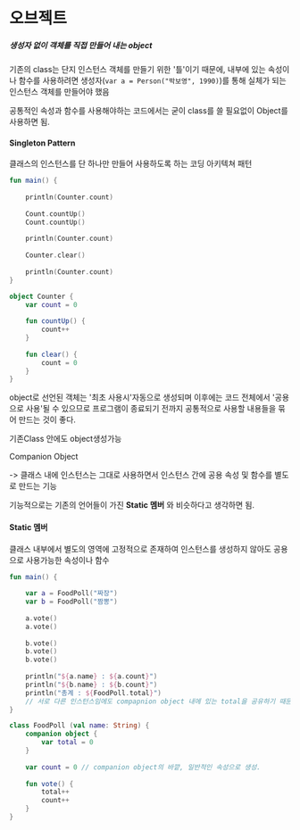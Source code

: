 # 오브젝트

##### 생성자 없이 객체를 직접 만들어 내는 object

기존의 class는 단지 인스턴스 객체를 만들기 위한 '틀'이기 때문에, 내부에 있는 속성이나 함수를 사용하려면 생성자(`var a = Person("박보영", 1990)`)를 통해 실체가 되는 인스턴스 객체를 만들어야 했음

공통적인 속성과 함수를 사용해야하는 코드에서는 굳이 class를 쓸 필요없이 Object를 사용하면 됨.



#### Singleton Pattern

클래스의 인스턴스를 단 하나만 만들어 사용하도록 하는 코딩 아키텍쳐 패턴

```kotlin
fun main() {
    
    println(Counter.count)
    
    Count.countUp()
    Count.countUp()
    
    println(Counter.count)
    
    Counter.clear()
    
    println(Counter.count)
}

object Counter {
    var count = 0
    
    fun countUp() {
        count++
    }
    
    fun clear() {
        count = 0
    }
}
```

object로 선언된 객체는 '최초 사용시'자동으로 생성되며 이후에는 코드 전체에서 '공용으로 사용'될 수 있으므로 프로그램이 종료되기 전까지 공통적으로 사용할 내용들을 묶어 만드는 것이 좋다.



기존Class 안에도 object생성가능

Companion Object

-> 클래스 내에 인스턴스는 그대로 사용하면서 인스턴스 간에 공용 속성 및 함수를 별도로 만드는 기능

기능적으로는 기존의 언어들이 가진 **Static 멤버** 와 비슷하다고 생각하면 됨.



#### Static 멤버

클래스 내부에서 별도의 영역에 고정적으로 존재하여 인스턴스를 생성하지 않아도 공용으로 사용가능한 속성이나 함수



```kotlin
fun main() {
    
    var a = FoodPoll("짜장")
    var b = FoodPoll("짬뽕")
    
    a.vote()
    a.vote()
    
    b.vote()
    b.vote()
    b.vote()
    
    println("${a.name} : ${a.count}")
    println("${b.name} : ${b.count}")
    println("총계 : ${FoodPoll.total}")
    // 서로 다른 인스턴스임에도 compapnion object 내에 있는 total을 공유하기 때문에 모든 인스턴스에서 투표수를 누적할 수 있기 때문
}

class FoodPoll (val name: String) {
    companion object {
        var total = 0
    }
    
    var count = 0 // companion object의 바깥, 일반적인 속성으로 생성.
    
    fun vote() {
        total++
        count++
    }
}
```